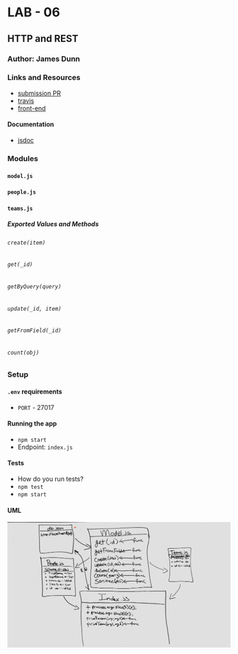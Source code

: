 # LAB - 06

## HTTP and REST

### Author: James Dunn

### Links and Resources

- [submission PR](https://github.com/james-401-advanced-javascript/lab-06/pull/1)
- [travis](https://travis-ci.com/james-401-advanced-javascript/lab-06)
- [front-end](https://jamesdunn-lab-06.herokuapp.com)

#### Documentation

- [jsdoc](https://jamesdunn-lab-06.herokuapp.com/docs)

### Modules

#### `model.js`

#### `people.js`

#### `teams.js`

##### Exported Values and Methods

###### `create(item)`

###### `get(_id)`

###### `getByQuery(query)`

###### `update(_id, item)`

###### `getFromField(_id)`

###### `count(obj)`

### Setup

#### `.env` requirements

- `PORT` - 27017

#### Running the app

- `npm start`
- Endpoint: `index.js`

#### Tests

- How do you run tests?
- `npm test`
- `npm start`

#### UML

![UML](./images/lab-06.jpg)

